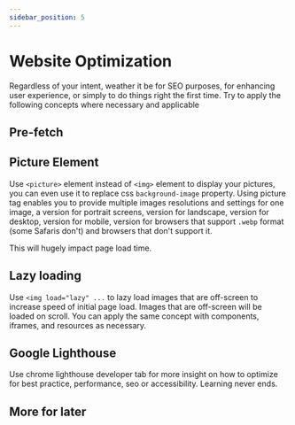 ```yaml
---
sidebar_position: 5
---
```


# Website Optimization

Regardless of your intent, weather it be for SEO purposes, for enhancing user experience, or simply to do things right the first time. Try to apply the following concepts where necessary and applicable

## Pre-fetch

## Picture Element

Use `<picture>` element instead of `<img>` element to display your pictures, you can even use it to replace css `background-image` property.
Using picture tag enables you to provide multiple images resolutions and settings for one image, a version for portrait screens, version for landscape, version for desktop, version for mobile, version for browsers that support `.webp` format (some Safaris don't) and browsers that don't support it.

This will hugely impact page load time.

## Lazy loading

Use `<img load="lazy" ...` to lazy load images that are off-screen to increase speed of initial page load. Images that are off-screen will be loaded on scroll. You can apply the same concept with components, iframes, and resources as necessary.

## Google Lighthouse

Use chrome lighthouse developer tab for more insight on how to optimize for best practice, performance, seo or accessibility. Learning never ends.

## More for later

